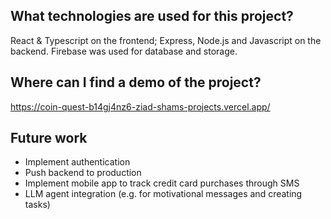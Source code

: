 ## What technologies are used for this project?

React & Typescript on the frontend; Express, Node.js and Javascript on the backend. Firebase was used for database and storage.

## Where can I find a demo of the project?

https://coin-quest-b14gj4nz6-ziad-shams-projects.vercel.app/

## Future work

- Implement authentication
- Push backend to production
- Implement mobile app to track credit card purchases through SMS
- LLM agent integration (e.g. for motivational messages and creating tasks)
